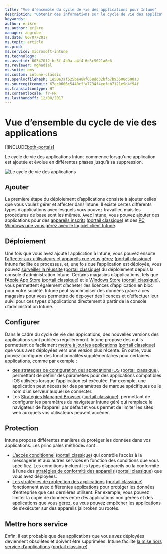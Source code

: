 ```yaml
---
title: "Vue d’ensemble du cycle de vie des applications pour Intune"
description: "Obtenir des informations sur le cycle de vie des applications Intune gérées, depuis leur ajout jusqu’à leur retrait éventuel."
keywords: 
author: erikre
ms.author: erikre
manager: angrobe
ms.date: 06/07/2017
ms.topic: article
ms.prod: 
ms.service: microsoft-intune
ms.technology: 
ms.assetid: 60347012-bc3f-4b9a-a4f4-6d3c5021a6e6
ms.reviewer: mghadial
ms.suite: ems
ms.custom: intune-classic
ms.openlocfilehash: 1e50e3af525be48bf058dd32bfb7b93508d500a3
ms.sourcegitcommit: 67ec0606c5440cffa7734f4eefeb7121e9d4f94f
ms.translationtype: HT
ms.contentlocale: fr-FR
ms.lasthandoff: 12/08/2017
---
```

# <a name="overview-of-the-app-lifecycle"></a>Vue d’ensemble du cycle de vie des applications

[!INCLUDE[both-portals](./includes/note-for-both-portals.md)]

Le cycle de vie des applications Intune commence lorsqu’une application est ajoutée et évolue en différentes phases jusqu’à sa suppression.

![Le cycle de vie des applications](./media/app-lifecycle.png "le cycle de vie des applications Intune")

## <a name="add"></a>Ajouter

La première étape du déploiement d’applications consiste à ajouter celles que vous voulez gérer et affecter dans Intune. Il existe certes différents types d’applications avec lesquels vous pouvez travailler, mais les procédures de base sont les mêmes. Avec Intune, vous pouvez ajouter des applications pour des [appareils inscrits](apps-add.md) ([portail classique](/intune-classic/deploy-use/add-apps-for-mobile-devices-in-microsoft-intune)) et des [PC Windows que vous gérez avec le logiciel client Intune](/intune-classic/deploy-use/add-apps-for-windows-pcs-in-microsoft-intune).

## <a name="deploy"></a>Déploiement

Une fois que vous avez ajouté l’application à Intune, vous pouvez ensuite [l’affecter aux utilisateurs et appareils que vous gérez](apps-deploy.md) ([portail classique](/intune-classic/deploy-use/deploy-apps)). Intune facilite ce processus, et, une fois que l’application est déployée, vous pouvez [surveiller la réussite](apps-monitor.md) ([portail classique](/intune-classic/deploy-use/monitor-apps-in-microsoft-intune)) du déploiement depuis la console d’administration Intune. Certains magasins d’applications, tels que [l’Apple App Store](vpp-apps-ios.md) ([portail classique](/intune-classic/deploy-use/manage-ios-apps-you-purchased-through-a-volume-purchase-program-with-microsoft-intune)) et le [Windows Store](windows-store-for-business.md) ([portail classique](/intune-classic/deploy-use/manage-apps-you-purchased-from-the-windows-store-for-business-with-microsoft-intune)), vous permettent également d’acheter des licences d’application en bloc pour votre société. Intune peut synchroniser des données grâce à ces magasins pour vous permettre de déployer des licences et d’effectuer leur suivi pour ces types d’applications directement à partir de la console d’administration Intune.

## <a name="configure"></a>Configurer

Dans le cadre du cycle de vie des applications, des nouvelles versions des applications sont publiées régulièrement. Intune propose des outils permettant de facilement [mettre à jour les applications](apps-add.md) ([portail classique](/intune-classic/deploy-use/update-apps-using-microsoft-intune)) que vous avez déployées vers une version plus récente. En outre, vous pouvez configurer des fonctionnalités supplémentaires pour certaines applications, comme par exemple :
- [des stratégies de configuration des applications iOS](app-configuration-policies-use-ios.md) ([portail classique](/intune-classic/deploy-use/configure-ios-apps-with-mobile-app-configuration-policies-in-microsoft-intune)), permettant de définir des paramètres pour des applications compatibles iOS utilisées lorsque l’application est exécutée. Par exemple, une application peut nécessiter des paramètres de marque spécifiques ou le nom d’un serveur auquel se connecter.
- Les [Stratégies Managed Browser](app-configuration-managed-browser.md) ([portail classique](/intune-classic/deploy-use/manage-internet-access-using-managed-browser-policies)), permettant de configurer les paramètres du navigateur Intune géré qui remplace le navigateur de l’appareil par défaut et vous permet de limiter les sites web auxquels vos utilisateurs peuvent accéder.

## <a name="protect"></a>Protection

Intune propose différentes manières de protéger les données dans vos applications. Les principales méthodes sont :
- [L’accès conditionnel](conditional-access.md) ([portail classique](/intune-classic/deploy-use/restrict-access-to-email-and-o365-services-with-microsoft-intune)) qui contrôle l’accès à la messagerie et aux autres services en fonction des conditions que vous spécifiez. Les conditions incluent les types d’appareils ou la conformité à l’une des [stratégies de conformité des appareils](device-compliance.md) ([portail classique](/intune-classic/deploy-use/introduction-to-device-compliance-policies-in-microsoft-intune)) que vous avez déployées.
- [Les stratégies de protection des applications](app-protection-policy.md) ([portail classique](/intune-classic/deploy-use/protect-app-data-using-mobile-app-management-policies-with-microsoft-intune)) fonctionnent avec différentes applications pour protéger les données d’entreprise que ces dernières utilisent. Par exemple, vous pouvez limiter la copie de données entre des applications non gérées et des applications que vous gérez, ou vous pouvez empêcher les applications de s’exécuter sur des appareils jailbroken ou rootés.

## <a name="retire"></a>Mettre hors service

Enfin, il est probable que des applications que vous avez déployées deviennent obsolètes et doivent être supprimées. Intune facilite [la mise hors service d’applications](device-management.md) ([portail classique](/intune-classic/deploy-use/retire-apps-using-microsoft-intune)).
